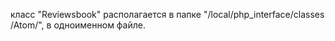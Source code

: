 класс "Reviewsbook" располагается в папке "/local/php_interface/classes
/Atom/", в одноименном файле.
